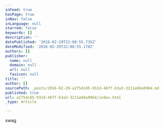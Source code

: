 ```yaml
---
inFeed: true
hasPage: true
inNav: false
inLanguage: null
starred: false
keywords: []
description: ''
datePublished: '2016-02-29T22:08:55.735Z'
dateModified: '2016-02-29T22:08:55.170Z'
authors: []
publisher:
  name: null
  domain: null
  url: null
  favicon: null
title: ''
author: []
sourcePath: _posts/2016-02-29-a275dc85-931d-46ff-b3a3-3211e04a9964.md
published: true
url: a275dc85-931d-46ff-b3a3-3211e04a9964/index.html
_type: Article

---
```

swag
